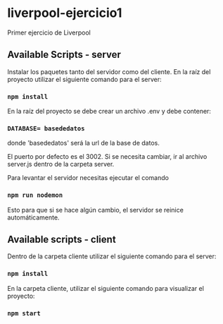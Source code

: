 # liverpool-ejercicio1
Primer ejercicio de Liverpool

## Available Scripts - server

Instalar los paquetes tanto del servidor como del cliente.
En la raíz del proyecto utilizar el siguiente comando para el server:

### `npm install`

En la raíz del proyecto se debe crear un archivo .env y debe contener:

### ` DATABASE= basededatos `

donde 'basededatos' será la url de la base de datos.

El puerto por defecto es el 3002. Si se necesita cambiar, ir al archivo server.js dentro de la carpeta server.

Para levantar el servidor necesitas ejecutar el comando

### ` npm run nodemon `

Esto para que si se hace algún cambio, el servidor se reinice automáticamente.

## Available scripts - client

Dentro de la carpeta cliente utilizar el siguiente comando para el server:

### ` npm install `

En la carpeta cliente, utilizar el siguiente comando para visualizar el proyecto:

### ` npm start `

